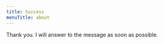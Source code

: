 ```yaml
---
title: Success
menuTitle: about
---
```


Thank you. I will answer to the message as soon as possible.

